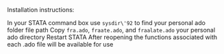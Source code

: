 Installation instructions:
	
In your STATA command box use `sysdir\'92` to find your personal ado folder file path
Copy `fra.ado`, `fraate.ado`, and `fraalate.ado` your personal ado directory
Restart STATA
After reopening the functions associated with each .ado file will be available for use
